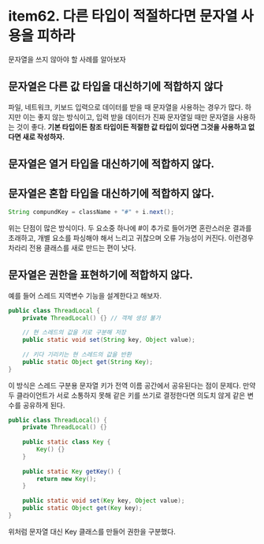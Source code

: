 # item62. 다른 타입이 적절하다면 문자열 사용을 피하라
문자열을 쓰지 않아야 할 사례를 알아보자 
## 문자열은 다른 값 타입을 대신하기에 적합하지 않다
파일, 네트워크, 키보드 입력으로 데이터를 받을 때 문자열을 사용하는 경우가 많다.
하지만 이는 좋지 않는 방식이고, 입력 받을 데이터가 진짜 문자열일 때만 문자열을 사용하는 것이 좋다. 
**기본 타입이든 참조 타입이든 적절한 값 타입이 있다면 그것을 사용하고 없다면 새로 작성하자.**

## 문자열은 열거 타입을 대신하기에 적합하지 않다.

## 문자열은 혼합 타입을 대신하기에 적합하지 않다.
``` java
String compundKey = className + "#" + i.next();
```
위는 단점이 많은 방식이다. 두 요소중 하나에 #이 추가로 들어가면 혼란스러운 결과를 초래하고, 개별 요소를 파싱해야 해서 느리고 귀찮으며 오류 가능성이 커진다. 
이런경우 차라리 전용 클래스를 새로 만드는 편이 낫다.

## 문자열은 권한을 표현하기에 적합하지 않다.
예를 들어 스레드 지역변수 기능을 설계한다고 해보자. 
```java
public class ThreadLocal {
    private ThreadLocal() {} // 객체 생성 불가
    
    // 현 스레드의 값을 키로 구분해 저장
    public static void set(String key, Object value);
    
    // 키다 기리키는 현 스레드의 값을 반환
    public static Object get(String Key);
}
```
이 방식은 스레드 구분용 문자열 키가 전역 이름 공간에서 공유된다는 점이 문제다. 
만약 두 클라이언트가 서로 소통하지 못해 같은 키를 쓰기로 결정한다면 의도치 않게 같은 변수를 공유하게 된다. 
```java
public class ThreadLocal() {
    private ThreadLocal() {}
    
    public static class Key {
        Key() {}
    }
    
    public static Key getKey() {
        return new Key();
    }
    
    public static void set(Key key, Object value);
    public static Object get(Key key);
}
```
위처럼 문자열 대신 Key 클래스를 만들어 권한을 구분했다. 
